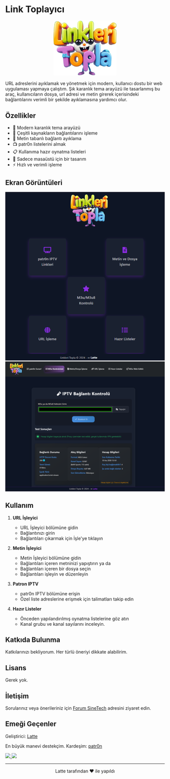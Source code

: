 # Link Toplayıcı

<p align="center">
  <img src="img/logo.png" alt="Link Toplayıcı Logo" width="200">
</p>

URL adreslerini ayıklamak ve yönetmek için modern, kullanıcı dostu bir web uygulaması yapmaya çalıştım. Şık karanlık tema arayüzü ile tasarlanmış bu araç, kullanıcıların dosya, url adresi ve metin girerek içerisindeki bağlantılarını verimli bir şekilde ayıklamasına  yardımcı olur.

## Özellikler

- 🎨 Modern karanlık tema arayüzü
- 🔗 Çeşitli kaynakların bağlantılarını işleme
- 📝 Metin tabanlı bağlantı ayıklama
- 📺 patr0n listelerini almak
- 📋 Kullanıma hazır oynatma listeleri
- 📱 Sadece masaüstü için bir tasarım
- ⚡ Hızlı ve verimli işleme

## Ekran Görüntüleri

<p align="center">
  <img src="https://raw.githubusercontent.com/GitLatte/patr0n/refs/heads/site/img/ss/screenshot1.png" alt="Ekran Görüntüsü 1" width="600">
  <img src="https://raw.githubusercontent.com/GitLatte/patr0n/refs/heads/site/img/ss/m3u-m3u8-kontrolcusu.png" alt="Ekran Görüntüsü 2" width="600">
</p>

## Kullanım

1. **URL İşleyici**
   - URL İşleyici bölümüne gidin
   - Bağlantınızı girin
   - Bağlantıları çıkarmak için İşle'ye tıklayın

2. **Metin İşleyici**
   - Metin İşleyici bölümüne gidin
   - Bağlantıları içeren metninizi yapıştırın 
     ya da
   - Bağlantıları içeren bir dosya seçin  
   - Bağlantıları işleyin ve düzenleyin

3. **Patron IPTV**
   - patr0n IPTV bölümüne erişin
   - Özel liste adreslerine erişmek için talimatları takip edin

4. **Hazır Listeler**
   - Önceden yapılandırılmış oynatma listelerine göz atın
   - Kanal grubu ve kanal sayılarını inceleyin.

## Katkıda Bulunma

Katkılarınızı bekliyorum. Her türlü öneriyi dikkate alabilirim.

## Lisans

Gerek yok.

## İletişim

Sorularınız veya önerileriniz için [Forum SineTech](https://forum.sinetech.tr/uye/latte.1668/) adresini ziyaret edin.

## Emeği Geçenler

Geliştirici: [Latte](https://github.com/GitLatte)

En büyük manevi destekçim. Kardeşim: [patr0n](https://github.com/patr0nq)

<a href="https://github.com/gitLatte/patr0n/graphs/contributors">
  <img src="https://contrib.rocks/image?repo=gitLatte/patr0n" />
</a>

<a href="https://github.com/patr0nq/patronSpor/graphs/contributors">
  <img src="https://contrib.rocks/image?repo=patr0nq/patronSpor" />
</a>

---

<p align="center">
Latte tarafından ❤️ ile yapıldı
</p>
